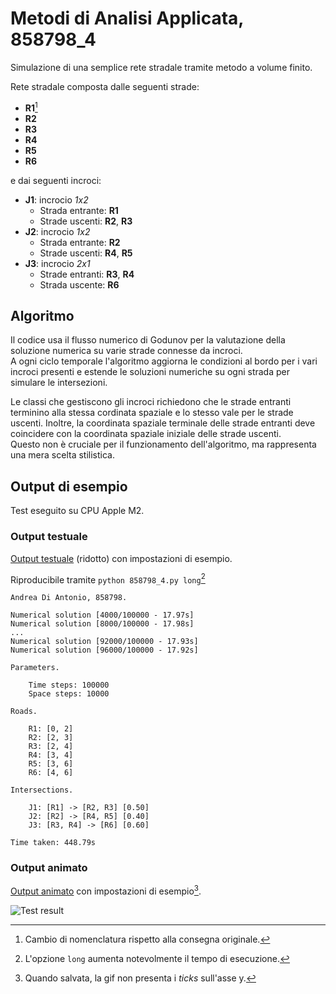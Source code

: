 # Metodi di Analisi Applicata, 858798_4

Simulazione di una semplice rete stradale tramite metodo a volume finito.

Rete stradale composta dalle seguenti strade:

- **R1**[^1]
- **R2**
- **R3**
- **R4**
- **R5**
- **R6**

[^1]: Cambio di nomenclatura rispetto alla consegna originale.

e dai seguenti incroci:

- **J1**: incrocio *1x2*
	- Strada entrante: **R1**
	- Strade uscenti: **R2**, **R3**
- **J2**: incrocio *1x2*
	- Strada entrante: **R2**
	- Strade uscenti: **R4**, **R5**
- **J3**: incrocio *2x1*
	- Strade entranti: **R3**, **R4**
	- Strada uscente: **R6**

## Algoritmo

Il codice usa il flusso numerico di Godunov per la valutazione della soluzione numerica su varie strade connesse da incroci.  
A ogni ciclo temporale l'algoritmo aggiorna le condizioni al bordo per i vari incroci presenti e estende le soluzioni numeriche su ogni strada per simulare le intersezioni.

Le classi che gestiscono gli incroci richiedono che le strade entranti terminino alla stessa cordinata spaziale e lo stesso vale per le strade uscenti.
Inoltre, la coordinata spaziale terminale delle strade entranti deve coincidere con la coordinata spaziale iniziale delle strade uscenti.  
Questo non è cruciale per il funzionamento dell'algoritmo, ma rappresenta una mera scelta stilistica.

## Output di esempio

Test eseguito su CPU Apple M2.

### Output testuale

[Output testuale](./858798_4_output.txt) (ridotto) con impostazioni di esempio.

Riproducibile tramite `python 858798_4.py long`[^2]

[^2]: L'opzione `long` aumenta notevolmente il tempo di esecuzione.

```
Andrea Di Antonio, 858798.

Numerical solution [4000/100000 - 17.97s]
Numerical solution [8000/100000 - 17.98s]
...
Numerical solution [92000/100000 - 17.93s]
Numerical solution [96000/100000 - 17.92s]

Parameters.

	Time steps: 100000
	Space steps: 10000

Roads.

	R1: [0, 2]
	R2: [2, 3]
	R3: [2, 4]
	R4: [3, 4]
	R5: [3, 6]
	R6: [4, 6]

Intersections.

	J1: [R1] -> [R2, R3] [0.50]
	J2: [R2] -> [R4, R5] [0.40]
	J3: [R3, R4] -> [R6] [0.60]

Time taken: 448.79s
```

### Output animato

[Output animato](./858798_4_gif.gif) con impostazioni di esempio[^3].

[^3]: Quando salvata, la gif non presenta i *ticks* sull'asse y.

![Test result](./858798_4_gif.gif)